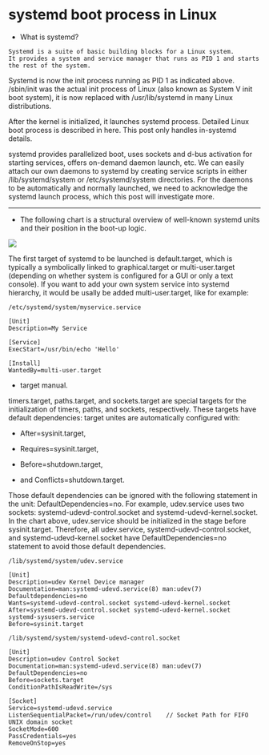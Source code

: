 # systemd boot process in Linux

- What is systemd?

```
Systemd is a suite of basic building blocks for a Linux system. 
It provides a system and service manager that runs as PID 1 and starts the rest of the system.
```
Systemd is now the init process running as PID 1 as indicated above. /sbin/init was the actual init process of Linux (also known as System V init boot system), it is now replaced with /usr/lib/systemd in many Linux distributions.

After the kernel is initialized, it launches systemd process. Detailed Linux boot process is described in here. This post only handles in-systemd details.

systemd provides parallelized boot, uses sockets and d-bus activation for starting services, offers on-demand daemon launch, etc. We can easily attach our own daemons to systemd by creating service scripts in either /lib/systemd/system or /etc/systemd/system directories. For the daemons to be automatically and normally launched, we need to acknowledge the systemd launch process, which this post will investigate more.

---------------------------------------------------------------------------------------------------------------------------
- The following chart is a structural overview of well-known systemd units and their position in the boot-up logic.

![](https://github.com/nu11secur1ty/All-Stages-of-Linux-Booting-Process-/blob/master/SYSTEMD/boot/systemd_boot.png)


The first target of systemd to be launched is default.target, which is typically a symbolically linked to graphical.target or multi-user.target (depending on whether system is configured for a GUI or only a text console). If you want to add your own system service into systemd hierarchy, it would be usally be added multi-user.target, like for example:


```
/etc/systemd/system/myservice.service

[Unit]
Description=My Service

[Service]
ExecStart=/usr/bin/echo 'Hello'

[Install]
WantedBy=multi-user.target
```

- target manual.

timers.target, paths.target, and sockets.target are special targets for the initialization of timers, paths, and sockets, respectively. These targets have default dependencies: target unites are automatically configured with:


- After=sysinit.target,

- Requires=sysinit.target,

- Before=shutdown.target,

- and Conflicts=shutdown.target.


Those default dependencies can be ignored with the following statement in the unit: DefaultDependencies=no. For example, udev.service uses two sockets: systemd-udevd-control.socket and systemd-udevd-kernel.socket. In the chart above, udev.service should be initialized in the stage before sysinit.target. Therefore, all udev.service, systemd-udevd-control.socket, and systemd-udevd-kernel.socket have DefaultDependencies=no statement to avoid those default dependencies.

```
/lib/systemd/system/udev.service

[Unit]
Description=udev Kernel Device manager
Documentation=man:systemd-udevd.service(8) man:udev(7)
Defaultdependencies=no
Wants=systemd-udevd-control.socket systemd-udevd-kernel.socket
After=systemd-udevd-control.socket systemd-udevd-kernel.socket systemd-sysusers.service
Before=sysinit.target
```
```
/lib/systemd/system/systemd-udevd-control.socket

[Unit]
Description=udev Control Socket
Documentation=man:systemd-udevd.service(8) man:udev(7)
DefaultDependencies=no
Before=sockets.target
ConditionPathIsReadWrite=/sys

[Socket]
Service=systemd-udevd.service
ListenSequentialPacket=/run/udev/control    // Socket Path for FIFO UNIX domain socket
SocketMode=600
PassCredentials=yes
RemoveOnStop=yes
```

